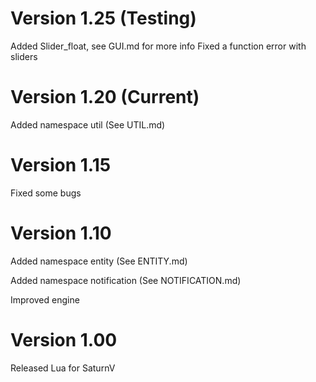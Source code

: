 # Version 1.25 (Testing)
Added Slider_float, see GUI.md for more info
Fixed a function error with sliders

# Version 1.20 (Current)
Added namespace util (See UTIL.md)

# Version 1.15
Fixed some bugs

# Version 1.10
Added namespace entity (See ENTITY.md)

Added namespace notification (See NOTIFICATION.md)

Improved engine

# Version 1.00
Released Lua for SaturnV

